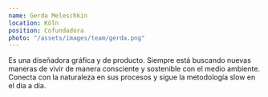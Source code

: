 ```yaml
---
name: Gerda Meleschkin
location: Köln
position: Cofundadora
photo: "/assets/images/team/gerda.png"
---
```

Es una diseñadora gráfica y de producto. Siempre está buscando nuevas maneras de vivir de manera consciente y sostenible con el medio ambiente. Conecta con la naturaleza en sus procesos y sigue la metodología slow en el día a día.